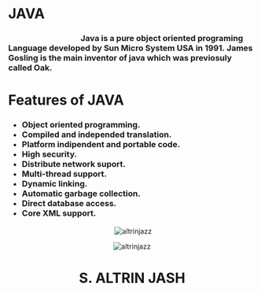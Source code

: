 # JAVA 
<!---
Altrinjazz/Altrinjazz is a ✨ special ✨ repository because its `README.md` (this file) appears on your GitHub profile.
You can click the Preview link to take a look at your changes.
--->
<h3>&nbsp;&nbsp;&nbsp;&nbsp;&nbsp;&nbsp;&nbsp;&nbsp;&nbsp;&nbsp;&nbsp;&nbsp;&nbsp;&nbsp;&nbsp;&nbsp;&nbsp;&nbsp;&nbsp;&nbsp;&nbsp;&nbsp;&nbsp;&nbsp;&nbsp;&nbsp;&nbsp;&nbsp;&nbsp;&nbsp;&nbsp;&nbsp;&nbsp;&nbsp;&nbsp;&nbsp;&nbsp;&nbsp;Java is a pure object oriented programing Language developed by Sun Micro System USA in 1991.&nbsp;James Gosling is the main inventor of java which was previosuly called Oak.</h3> 
<h1>Features of JAVA</h1>
<h3>
    <ul>
         <div > 
                    <li> Object oriented programming.</li>
                    <li>Compiled and independed translation. </li>
                    <li> Platform indipendent and portable code.</li>
                    <li> High security.</li>
                    <li> Distribute network suport.</li>
                    <li> Multi-thread support.</li>
                    <li> Dynamic linking.</li>
                    <li> Automatic garbage collection.</li>
                    <li> Direct database access.</li>
                    <li> Core XML support.</li>
            </div>
    </ul>
</h3>
<p align="center">&nbsp;<img align="center" src="https://github-readme-stats.vercel.app/api?username=altrinjazz&show_icons=true&locale=en" alt="altrinjazz" /></p>
<p align="center"><img align="center" src="https://github-readme-streak-stats.herokuapp.com/?user=altrinjazz&" alt="altrinjazz" /></p>
<h1 align="center"> S. ALTRIN JASH</h1>